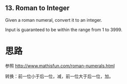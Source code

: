 ## 13. Roman to Integer

Given a roman numeral, convert it to an integer.

Input is guaranteed to be within the range from 1 to 3999.

# 思路

参照 http://www.mathisfun.com/roman-numerals.html

转换：前一位小于后一位，减，前一位大于后一位，加。
